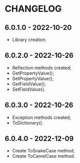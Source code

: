 # CHANGELOG

## 6.0.1.0 - 2022-10-20

- Library creation.

## 6.0.2.0 - 2022-10-26

- Reflection methods created;
- GetPropertyValue();
- SetPropertyValue();
- GetFieldValue();
- SetFieldValue().

## 6.0.3.0 - 2022-10-26

- Exception methods created;
- ToDictionary().

## 6.0.4.0 - 2022-12-09

- Create ToSnakeCase method;
- Create ToCamelCase method.